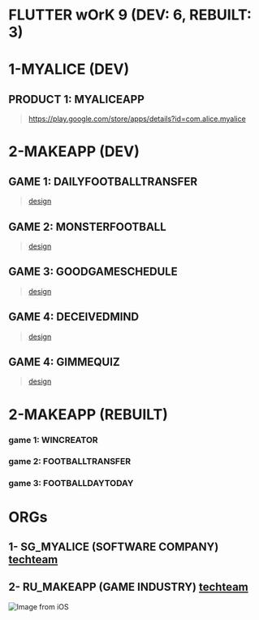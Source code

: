 # FLUTTER wOrK 9 (DEV: 6, REBUILT: 3)

# 1-MYALICE (DEV)
## PRODUCT 1: MYALICEAPP
> https://play.google.com/store/apps/details?id=com.alice.myalice

# 2-MAKEAPP (DEV)
## GAME 1: DAILYFOOTBALLTRANSFER
> [design](https://www.figma.com/file/dekhabJglospiuJ4m5HfGN/Daily-Football-Transfer?node-id=0%3A1)
## GAME 2: MONSTERFOOTBALL
> [design](https://www.figma.com/file/VyaAJJJusHvDtOt6MjkJBJ/Sporting-App?node-id=0%3A1&t=UtYQC8kUAWm63Tzm-0)
## GAME 3: GOODGAMESCHEDULE
> [design](https://www.figma.com/file/nmiGfk7YStYREeCMj8Qeyj/Good-Game-Schedule?node-id=0%3A1&t=coxZnmUVqqVpocJ0-1)
## GAME 4: DECEIVEDMIND
> [design](https://www.figma.com/file/lBnYUMEHOHa1YGRRTmYfPq/Deceived-Mind?node-id=0%3A1&t=n7XLZGcfgSAoMOAQ-0)
## GAME 4: GIMMEQUIZ
> [design](https://www.figma.com/file/hcrZss2chmK6O2cbKflIT0/Gimme-Quiz?node-id=0-1&t=BMeoV6pnBYuS4i7u-0)

# 2-MAKEAPP (REBUILT)
### game 1: WINCREATOR
### game 2: FOOTBALLTRANSFER
### game 3: FOOTBALLDAYTODAY

# ORGs
## 1- SG_MYALICE (SOFTWARE COMPANY) [techteam](https://www.linkedin.com/search/results/people/?currentCompany=%5B%2214491153%22%5D&origin=COMPANY_PAGE_CANNED_SEARCH&sid=gfw)
## 2- RU_MAKEAPP (GAME INDUSTRY) [techteam](https://gitlab.com/users/sakib-rahman-bangladesh/following)
![Image from iOS](https://user-images.githubusercontent.com/24685590/116859641-1ff5cc80-ac22-11eb-868d-c7ba5ef18bbc.jpg)